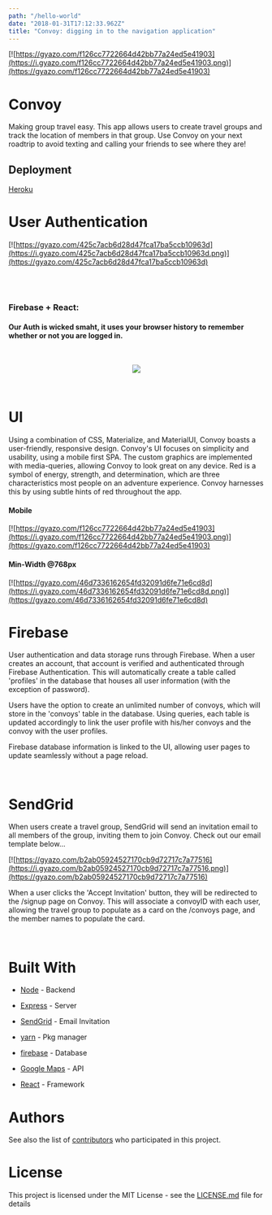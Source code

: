 ```yaml
---
path: "/hello-world"
date: "2018-01-31T17:12:33.962Z"
title: "Convoy: digging in to the navigation application"
---
```

[![https://gyazo.com/f126cc7722664d42bb77a24ed5e41903](https://i.gyazo.com/f126cc7722664d42bb77a24ed5e41903.png)](https://gyazo.com/f126cc7722664d42bb77a24ed5e41903)
# Convoy
Making group travel easy. This app allows users to create travel groups and track the location of members in that group. Use Convoy on your next roadtrip to avoid texting and calling your friends to see where they are!
## Deployment

 <a href="https://warm-woodland-20139.herokuapp.com/">Heroku</a> 


# User Authentication
[![https://gyazo.com/425c7acb6d28d47fca17ba5ccb10963d](https://i.gyazo.com/425c7acb6d28d47fca17ba5ccb10963d.png)](https://gyazo.com/425c7acb6d28d47fca17ba5ccb10963d)

<br>
<br>

### Firebase + React:
#### Our Auth is wicked smaht, it uses your browser history to remember whether or not you are logged in. 
<br>

<p style="text-align:center"><img src ="https://i.gyazo.com/7e9d482db7ed7ea06526f8f315a29e09.gif" />
</p>
<br>

# UI
Using a combination of CSS, Materialize, and MaterialUI,  Convoy boasts a user-friendly, responsive design. Convoy's UI focuses on simplicity and usability, using a mobile first SPA. The custom graphics are implemented with media-queries, allowing Convoy to look great on any device. Red is a symbol of energy, strength, and determination, which are three characteristics most people on an adventure experience. Convoy harnesses this by using subtle hints of red throughout the app. 

#### Mobile 
[![https://gyazo.com/f126cc7722664d42bb77a24ed5e41903](https://i.gyazo.com/f126cc7722664d42bb77a24ed5e41903.png)](https://gyazo.com/f126cc7722664d42bb77a24ed5e41903)
#### Min-Width @768px
[![https://gyazo.com/46d7336162654fd32091d6fe71e6cd8d](https://i.gyazo.com/46d7336162654fd32091d6fe71e6cd8d.png)](https://gyazo.com/46d7336162654fd32091d6fe71e6cd8d)
<br>

# Firebase

User authentication and data storage runs through Firebase. When a user creates an account, that account is verified and authenticated through Firebase Authentication. This will automatically create a table called 'profiles' in the database that houses all user information (with the exception of password). 

Users have the option to create an unlimited number of convoys, which will store in the 'convoys' table in the database. Using queries, each table is updated accordingly to link the user profile with his/her convoys and the convoy with the user profiles. 

Firebase database information is linked to the UI, allowing user pages to update seamlessly without a page reload. 



<br>

# SendGrid

When users create a travel group, SendGrid will send an invitation email to all members of the group, inviting them to join Convoy. Check out our email template below...


[![https://gyazo.com/b2ab05924527170cb9d72717c7a77516](https://i.gyazo.com/b2ab05924527170cb9d72717c7a77516.png)](https://gyazo.com/b2ab05924527170cb9d72717c7a77516)

When a user clicks the 'Accept Invitation' button, they will be redirected to the /signup page on Convoy. This will associate a convoyID with each user, allowing the travel group to populate as a card on the /convoys page, and the member names to populate the card.

<br>

# Built With

* [Node](https://nodejs.org/en/) - Backend
* [Express](https://expressjs.com/) - Server
* [SendGrid](https://sendgrid.com/) - Email Invitation

* [yarn](https://yarnpkg.com/en/) - Pkg manager
* [firebase](https://firebase.google.com/) - Database
* [Google Maps](https://developers.google.com/maps/) - API
* [React](https://reactjs.org/) - Framework



# Authors

See also the list of [contributors](https://github.com/Jordan-Gilliam/convoy/graphs/contributors) who participated in this project.

# License

This project is licensed under the MIT License - see the [LICENSE.md](LICENSE.md) file for details


